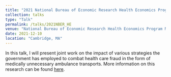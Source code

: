 ```yaml
---
title: "2021 National Bureau of Economic Research Health Economics Program Meeting"
collection: talks
type: "Talk"
permalink: /talks/2021NBER_HE
venue: "National Bureau of Economic Research Health Economics Program Meeting"
date: 2021-12-10
location: "Cambridge, MA"
---
```


In this talk, I will present joint work on the impact of various strategies the government has employed to combat health care fraud in the form of medically unnecessary ambulance transports. More information on this research can be found [here](https://rileyleague.github.io/publications/ambulancefraud).
